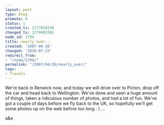 ```yaml
---
layout: post
type: blog
promote: 0
status: 1
created_ts: 1177620330
changed_ts: 1279903365
node_id: 1794
title: nearly over...
created: '2007-04-26'
changed: '2010-07-23'
redirect_from:
- "/node/1794/"
permalink: "/2007/04/26/nearly_over/"
tags:
- Travels
---
```

We're back in Renwick now, and today we will drive over to Picton, drop off the car and head back to Wellington.  We've done and seen a huge amount of things, taken a ridiculous number of photos, and had a lot of fun.  We've got a couple of days before we fly back to the UK, so hopefully we'll get some photos up on the web before too long : ) ...

a&e
